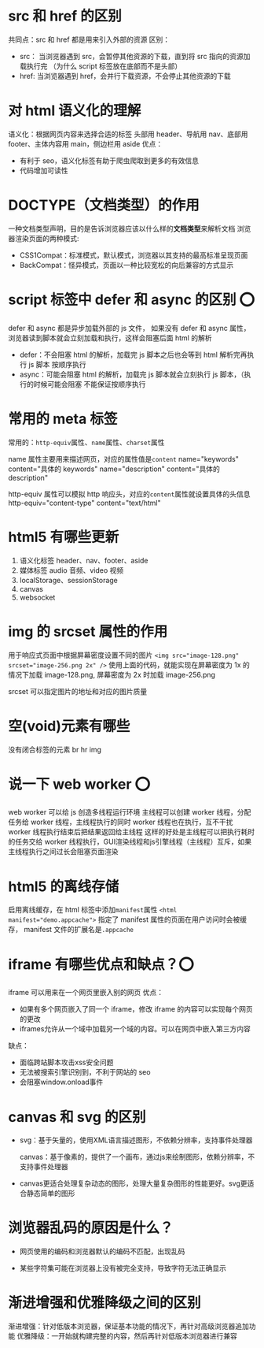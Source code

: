 # src 和 href 的区别

共同点：src 和 href 都是用来引入外部的资源
区别：

- src：
  当浏览器遇到 src，会暂停其他资源的下载，直到将 src 指向的资源加载执行完
  （为什么 script 标签放在底部而不是头部）
- href:
  当浏览器遇到 href，会并行下载资源，不会停止其他资源的下载

# 对 html 语义化的理解

语义化：根据网页内容来选择合适的标签
头部用 header、导航用 nav、底部用 footer、主体内容用 main，侧边栏用 aside
优点：

- 有利于 seo，语义化标签有助于爬虫爬取到更多的有效信息
- 代码增加可读性

# DOCTYPE（文档类型）的作用

一种文档类型声明，目的是告诉浏览器应该以什么样的**文档类型**来解析文档
浏览器渲染页面的两种模式:

- CSS1Compat：标准模式，默认模式，浏览器以其支持的最高标准呈现页面
- BackCompat：怪异模式，页面以一种比较宽松的向后兼容的方式显示

# script 标签中 defer 和 async 的区别 ⭕️

defer 和 async 都是异步加载外部的 js 文件，
如果没有 defer 和 async 属性，浏览器读到脚本就会立刻加载和执行，这样会阻塞后面 html 的解析

- defer：不会阻塞 html 的解析，加载完 js 脚本之后也会等到 html 解析完再执行 js 脚本
  按顺序执行
- async：可能会阻塞 html 的解析，加载完 js 脚本就会立刻执行 js 脚本，（执行的时候可能会阻塞
  不能保证按顺序执行

# 常用的 meta 标签

常用的：`http-equiv`属性、`name`属性、`charset`属性

name 属性主要用来描述网页，对应的属性值是`content`
name="keywords" content="具体的 keywords"
name="description" content="具体的 description"

http-equiv 属性可以模拟 http 响应头，对应的`content`属性就设置具体的头信息
http-equiv="content-type" content="text/html"

# html5 有哪些更新

1. 语义化标签
   header、nav、footer、aside
2. 媒体标签
   audio 音频、video 视频
3. localStorage、sessionStorage
4. canvas
5. websocket

# img 的 srcset 属性的作用

用于响应式页面中根据屏幕密度设置不同的图片
`<img src="image-128.png" srcset="image-256.png 2x" />`
使用上面的代码，就能实现在屏幕密度为 1x 的情况下加载 image-128.png, 屏幕密度为 2x 时加载 image-256.png

srcset 可以指定图片的地址和对应的图片质量

# 空(void)元素有哪些

没有闭合标签的元素
br hr img

# 说一下 web worker ⭕️

web worker 可以给 js 创造多线程运行环境
主线程可以创建 worker 线程，分配任务给 worker 线程，主线程执行的同时 worker 线程也在执行，互不干扰
worker 线程执行结束后把结果返回给主线程
这样的好处是主线程可以把执行耗时的任务交给 worker 线程执行，GUI渲染线程和js引擎线程（主线程）互斥，如果主线程执行之间过长会阻塞页面渲染

# html5 的离线存储

启用离线缓存，在 html 标签中添加`manifest`属性
`<html manifest="demo.appcache">`
指定了 manifest 属性的页面在用户访问时会被缓存，
manifest 文件的扩展名是`.appcache`

# iframe 有哪些优点和缺点？⭕️

iframe 可以用来在一个网页里嵌入别的网页
优点：

- 如果有多个网页嵌入了同一个 iframe，修改 iframe 的内容可以实现每个网页的更改
- iframes允许从一个域中加载另一个域的内容。可以在网页中嵌入第三方内容

缺点：

- 面临跨站脚本攻击xss安全问题
- 无法被搜索引擎识别到，不利于网站的 seo
- 会阻塞window.onload事件

# canvas 和 svg 的区别

- svg：基于矢量的，使用XML语言描述图形，不依赖分辨率，支持事件处理器
  
  canvas：基于像素的，提供了一个画布，通过js来绘制图形，依赖分辨率，不支持事件处理器

- canvas更适合处理复杂动态的图形，处理大量复杂图形的性能更好。svg更适合静态简单的图形

# 浏览器乱码的原因是什么？

- 网页使用的编码和浏览器默认的编码不匹配，出现乱码

- 某些字符集可能在浏览器上没有被完全支持，导致字符无法正确显示

# 渐进增强和优雅降级之间的区别

渐进增强：针对低版本浏览器，保证基本功能的情况下，再针对高级浏览器追加功能
优雅降级：一开始就构建完整的内容，然后再针对低版本浏览器进行兼容

